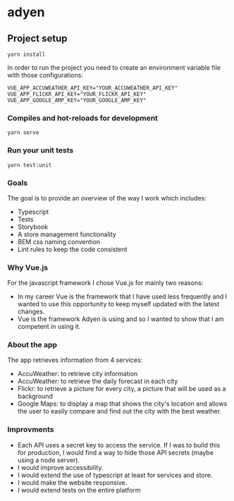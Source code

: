 # adyen

## Project setup
```
yarn install
```
In order to run the project you need to create an environment variable file with those configurations:
```
VUE_APP_ACCUWEATHER_API_KEY="YOUR_ACCUWEATHER_API_KEY"
VUE_APP_FLICKR_API_KEY="YOUR_FLICKR_API_KEY"
VUE_APP_GOOGLE_AMP_KEY="YOUR_GOOGLE_AMP_KEY"
```

### Compiles and hot-reloads for development
```
yarn serve
```

### Run your unit tests
```
yarn test:unit
```

### Goals
The goal is to provide an overview of the way I work which includes:
- Typescript
- Tests
- Storybook
- A store management functionality
- BEM css naming convention
- Lint rules to keep the code consistent

### Why Vue.js
For the javascript framework I chose Vue.js for mainly two reasons:
- In my career Vue is the framework that I have used less frequently and I wanted to use this opportunity to keep myself updated with the latest changes.
- Vue is the framework Adyen is using and so I wanted to show that I am competent in using it.

### About the app
The app retrieves information from 4 services:
- AccuWeather: to retrieve city information
- AccuWeather: to retrieve the daily forecast in each city
- Flickr: to retrieve a picture for every city, a picture that will be used as a background
- Google Maps: to display a map that shows the city's location
and allows the user to easily compare and find out the city with the best weather. 

### Improvments 
- Each API uses a secret key to access the service. If I was to build this for production, I would find a way to hide those API secrets (maybe using a node server).
- I would improve accessibility.
- I would extend the use of typescript at least for services and store.
- I would make the website responsive.
- I would extend tests on the entire platform